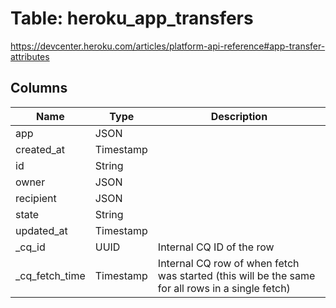 
# Table: heroku_app_transfers
https://devcenter.heroku.com/articles/platform-api-reference#app-transfer-attributes
## Columns
| Name        | Type           | Description  |
| ------------- | ------------- | -----  |
|app|JSON||
|created_at|Timestamp||
|id|String||
|owner|JSON||
|recipient|JSON||
|state|String||
|updated_at|Timestamp||
|_cq_id|UUID|Internal CQ ID of the row|
|_cq_fetch_time|Timestamp|Internal CQ row of when fetch was started (this will be the same for all rows in a single fetch)|
